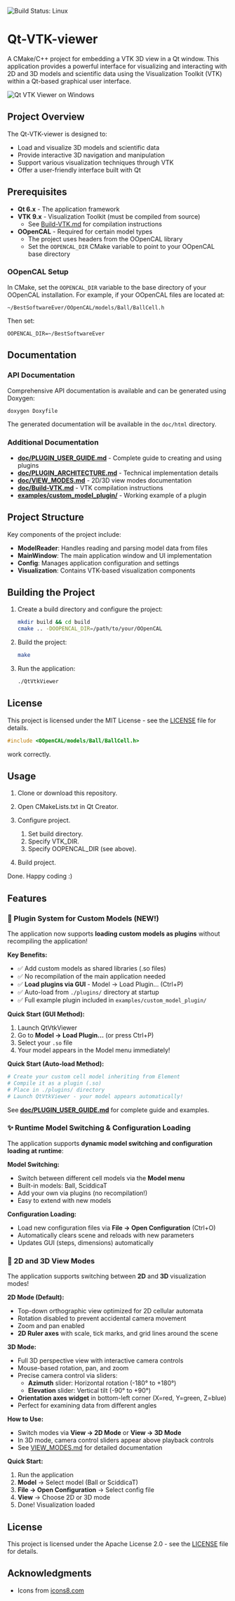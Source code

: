 ![Build Status: Linux](https://github.com/dmacri/Qt-VTK-viewer/actions/workflows/release--deb-package--ubuntu24.04.yml/badge.svg)

# Qt-VTK-viewer

A CMake/C++ project for embedding a VTK 3D view in a Qt window. This application provides a powerful interface for visualizing and interacting with 2D and 3D models and scientific data using the Visualization Toolkit (VTK) within a Qt-based graphical user interface.

![Qt VTK Viewer on Windows](doc/screenshot.png)

## Project Overview

The Qt-VTK-viewer is designed to:
- Load and visualize 3D models and scientific data
- Provide interactive 3D navigation and manipulation
- Support various visualization techniques through VTK
- Offer a user-friendly interface built with Qt

## Prerequisites

- **Qt 6.x** - The application framework
- **VTK 9.x** - Visualization Toolkit (must be compiled from source)
  - See [Build-VTK.md](doc/Build-VTK.md) for compilation instructions
- **OOpenCAL** - Required for certain model types
  - The project uses headers from the OOpenCAL library
  - Set the `OOPENCAL_DIR` CMake variable to point to your OOpenCAL base directory

### OOpenCAL Setup

In CMake, set the `OOPENCAL_DIR` variable to the base directory of your OOpenCAL installation. For example, if your OOpenCAL files are located at:
```
~/BestSoftwareEver/OOpenCAL/models/Ball/BallCell.h
```
Then set:
```
OOPENCAL_DIR=~/BestSoftwareEver
```

## Documentation

### API Documentation

Comprehensive API documentation is available and can be generated using Doxygen:

```bash
doxygen Doxyfile
```

The generated documentation will be available in the `doc/html` directory.

### Additional Documentation

- **[doc/PLUGIN_USER_GUIDE.md](doc/PLUGIN_USER_GUIDE.md)** - Complete guide to creating and using plugins
- **[doc/PLUGIN_ARCHITECTURE.md](doc/PLUGIN_ARCHITECTURE.md)** - Technical implementation details
- **[doc/VIEW_MODES.md](doc/VIEW_MODES.md)** - 2D/3D view modes documentation
- **[doc/Build-VTK.md](doc/Build-VTK.md)** - VTK compilation instructions
- **[examples/custom_model_plugin/](examples/custom_model_plugin/)** - Working example of a plugin

## Project Structure

Key components of the project include:

- **ModelReader**: Handles reading and parsing model data from files
- **MainWindow**: The main application window and UI implementation
- **Config**: Manages application configuration and settings
- **Visualization**: Contains VTK-based visualization components

## Building the Project

1. Create a build directory and configure the project:
   ```bash
   mkdir build && cd build
   cmake .. -DOOPENCAL_DIR=/path/to/your/OOpenCAL
   ```

2. Build the project:
   ```bash
   make
   ```

3. Run the application:
   ```bash
   ./QtVtkViewer
   ```

## License

This project is licensed under the MIT License - see the [LICENSE](LICENSE) file for details.
```cpp
#include <OOpenCAL/models/Ball/BallCell.h>
````
work correctly.

## Usage

1. Clone or download this repository.
2. Open CMakeLists.txt in Qt Creator.
3. Configure project.

   1. Set build directory.
   2. Specify VTK\_DIR.
   3. Specify OOPENCAL\_DIR (see above).
4. Build project.

Done. Happy coding :)

## Features

### 🔌 Plugin System for Custom Models (NEW!)

The application now supports **loading custom models as plugins** without recompiling the application!

**Key Benefits:**
- ✅ Add custom models as shared libraries (.so files)
- ✅ No recompilation of the main application needed
- ✅ **Load plugins via GUI** - Model → Load Plugin... (Ctrl+P)
- ✅ Auto-load from `./plugins/` directory at startup
- ✅ Full example plugin included in `examples/custom_model_plugin/`

**Quick Start (GUI Method):**
1. Launch QtVtkViewer
2. Go to **Model → Load Plugin...** (or press Ctrl+P)
3. Select your `.so` file
4. Your model appears in the Model menu immediately!

**Quick Start (Auto-load Method):**
```bash
# Create your custom cell model inheriting from Element
# Compile it as a plugin (.so)
# Place in ./plugins/ directory
# Launch QtVtkViewer - your model appears automatically!
```

See **[doc/PLUGIN_USER_GUIDE.md](doc/PLUGIN_USER_GUIDE.md)** for complete guide and examples.

### ✨ Runtime Model Switching & Configuration Loading

The application supports **dynamic model switching and configuration loading at runtime**:

**Model Switching:**
- Switch between different cell models via the **Model menu**
- Built-in models: Ball, SciddicaT
- Add your own via plugins (no recompilation!)
- Easy to extend with new models

**Configuration Loading:**
- Load new configuration files via **File → Open Configuration** (Ctrl+O)
- Automatically clears scene and reloads with new parameters
- Updates GUI (steps, dimensions) automatically

### 🎥 2D and 3D View Modes

The application supports switching between **2D** and **3D** visualization modes!

**2D Mode (Default):**
- Top-down orthographic view optimized for 2D cellular automata
- Rotation disabled to prevent accidental camera movement
- Zoom and pan enabled
- **2D Ruler axes** with scale, tick marks, and grid lines around the scene

**3D Mode:**
- Full 3D perspective view with interactive camera controls
- Mouse-based rotation, pan, and zoom
- Precise camera control via sliders:
  - **Azimuth** slider: Horizontal rotation (-180° to +180°)
  - **Elevation** slider: Vertical tilt (-90° to +90°)
- **Orientation axes widget** in bottom-left corner (X=red, Y=green, Z=blue)
- Perfect for examining data from different angles

**How to Use:**
- Switch modes via **View → 2D Mode** or **View → 3D Mode**
- In 3D mode, camera control sliders appear above playback controls
- See [VIEW_MODES.md](doc/VIEW_MODES.md) for detailed documentation

**Quick Start:**
1. Run the application
2. **Model** → Select model (Ball or SciddicaT)
3. **File → Open Configuration** → Select config file
4. **View** → Choose 2D or 3D mode
5. Done! Visualization loaded
## License

This project is licensed under the Apache License 2.0 - see the [LICENSE](LICENSE) file for details.

## Acknowledgments

* Icons from [icons8.com](https://icons8.com/)

